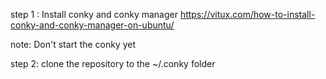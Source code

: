 step 1 : Install conky and conky manager 
         https://vitux.com/how-to-install-conky-and-conky-manager-on-ubuntu/
	
note: Don't start the conky yet 

step 2: clone the repository to the ~/.conky folder 

